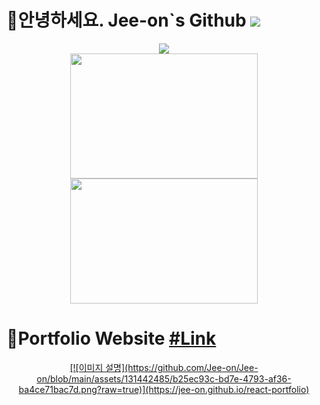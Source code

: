 # 👋안녕하세요. Jee-on`s Github <img src="https://hits.seeyoufarm.com/api/count/incr/badge.svg?url=https://github.com/Jee-on">

<div align="center">
<img src ="https://github-readme-streak-stats.herokuapp.com/?user=Jee-on&theme=dracula&hide_border=true&background=FFFFFF00"></br>
<img height="200" width="300" src="https://github-readme-stats.vercel.app/api?username=Jee-on&show_icons=true&theme=dracula&hide_rank=true&hide_border=true&bg_color=00000000">
<img height="200" width="300" src="https://github-readme-stats.vercel.app/api/top-langs/?username=Jee-on&theme=dracula&layout=compact&hide_border=true&bg_color=00000000">
</div>

# 📜Portfolio Website <a href="https://jee-on.github.io/react-portfolio">#Link

<p align="center">
 [![이미지 설명](https://github.com/Jee-on/Jee-on/blob/main/assets/131442485/b25ec93c-bd7e-4793-af36-ba4ce71bac7d.png?raw=true)](https://jee-on.github.io/react-portfolio)
  
</p>
